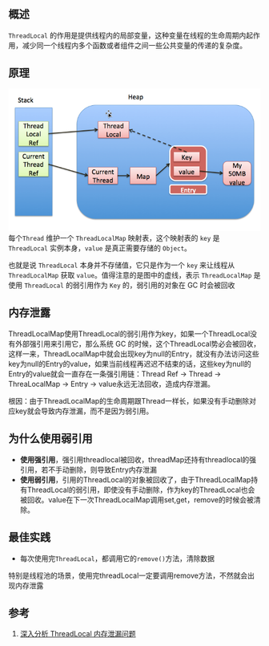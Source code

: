 ## 概述
`ThreadLocal` 的作用是提供线程内的局部变量，这种变量在线程的生命周期内起作用，减少同一个线程内多个函数或者组件之间一些公共变量的传递的复杂度。

## 原理 
![threadlocal](../../pic/threadlocal.png) 
每个`Thread` 维护一个 `ThreadLocalMap` 映射表，这个映射表的 `key` 是 `ThreadLocal` 实例本身，`value` 是真正需要存储的 `Object`。

也就是说 `ThreadLocal` 本身并不存储值，它只是作为一个 `key` 来让线程从 `ThreadLocalMap` 获取 `value`。值得注意的是图中的虚线，表示 `ThreadLocalMap` 是使用 `ThreadLocal` 的弱引用作为 `Key` 的，弱引用的对象在 GC 时会被回收


## 内存泄露 
ThreadLocalMap使用ThreadLocal的弱引用作为key，如果一个ThreadLocal没有外部强引用来引用它，那么系统 GC 的时候，这个ThreadLocal势必会被回收，这样一来，ThreadLocalMap中就会出现key为null的Entry，就没有办法访问这些key为null的Entry的value，如果当前线程再迟迟不结束的话，这些key为null的Entry的value就会一直存在一条强引用链：Thread Ref -> Thread -> ThreaLocalMap -> Entry -> value永远无法回收，造成内存泄漏。

根因：由于ThreadLocalMap的生命周期跟Thread一样长，如果没有手动删除对应key就会导致内存泄漏，而不是因为弱引用。

## 为什么使用弱引用 
* **使用强引用**，强引用threadlocal被回收，threadMap还持有threadlocal的强引用，若不手动删除，则导致Entry内存泄漏
* **使用弱引用**，引用的ThreadLocal的对象被回收了，由于ThreadLocalMap持有ThreadLocal的弱引用，即使没有手动删除，作为key的ThreadLocal也会被回收。value在下一次ThreadLocalMap调用set,get，remove的时候会被清除。

## 最佳实践 
* 每次使用完`ThreadLocal`，都调用它的`remove()`方法，清除数据 

特别是线程池的场景，使用完threadLocal一定要调用remove方法，不然就会出现内存泄露  

## 参考 
1. [深入分析 ThreadLocal 内存泄漏问题](http://blog.xiaohansong.com/2016/08/06/ThreadLocal-memory-leak/)
